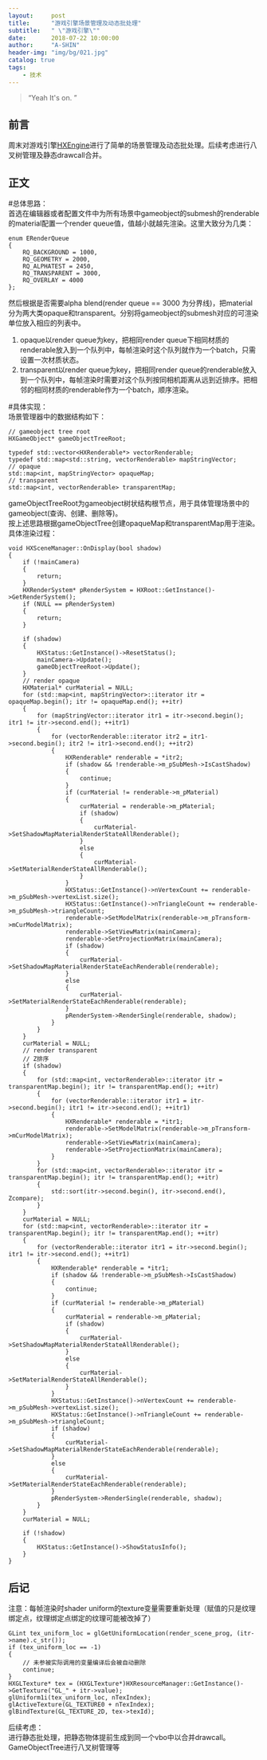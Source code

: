 ```yaml
---
layout:     post
title:      "游戏引擎场景管理及动态批处理"
subtitle:   " \"游戏引擎\""
date:       2018-07-22 10:00:00
author:     "A-SHIN"
header-img: "img/bg/021.jpg"
catalog: true
tags:
    - 技术
---
```


> “Yeah It's on. ”

## 前言
周末对游戏引擎[HXEngine](https://github.com/huangx916/HXEngine)进行了简单的场景管理及动态批处理。后续考虑进行八叉树管理及静态drawcall合并。
## 正文  
#总体思路：  
首选在编辑器或者配置文件中为所有场景中gameobject的submesh的renderable的material配置一个render queue值，值越小就越先渲染。这里大致分为几类：
```
enum ERenderQueue
{
	RQ_BACKGROUND = 1000,
	RQ_GEOMETRY = 2000,
	RQ_ALPHATEST = 2450,
	RQ_TRANSPARENT = 3000,
	RQ_OVERLAY = 4000
};
```
然后根据是否需要alpha blend(render queue == 3000 为分界线)，把material分为两大类opaque和transparent。分别将gameobject的submesh对应的可渲染单位放入相应的列表中。  
1. opaque以render queue为key，把相同render queue下相同材质的renderable放入到一个队列中，每帧渲染时这个队列就作为一个batch，只需设置一次材质状态。  
2. transparent以render queue为key，把相同render queue的renderable放入到一个队列中，每帧渲染时需要对这个队列按同相机距离从远到近排序。把相邻的相同材质的renderable作为一个batch，顺序渲染。  

#具体实现：  
场景管理器中的数据结构如下：
```
// gameobject tree root
HXGameObject* gameObjectTreeRoot;

typedef std::vector<HXRenderable*> vectorRenderable;
typedef std::map<std::string, vectorRenderable> mapStringVector;
// opaque
std::map<int, mapStringVector> opaqueMap;
// transparent
std::map<int, vectorRenderable> transparentMap;
```
gameObjectTreeRoot为gameobject树状结构根节点，用于具体管理场景中的gameobject(查询、创建、删除等)。  
按上述思路根据gameObjectTree创建opaqueMap和transparentMap用于渲染。  
具体渲染过程：
```
void HXSceneManager::OnDisplay(bool shadow)
{
	if (!mainCamera)
	{
		return;
	}
	HXRenderSystem* pRenderSystem = HXRoot::GetInstance()->GetRenderSystem();
	if (NULL == pRenderSystem)
	{
		return;
	}

	if (shadow)
	{
		HXStatus::GetInstance()->ResetStatus();
		mainCamera->Update();
		gameObjectTreeRoot->Update();
	}
	// render opaque
	HXMaterial* curMaterial = NULL;
	for (std::map<int, mapStringVector>::iterator itr = opaqueMap.begin(); itr != opaqueMap.end(); ++itr)
	{
		for (mapStringVector::iterator itr1 = itr->second.begin(); itr1 != itr->second.end(); ++itr1)
		{
			for (vectorRenderable::iterator itr2 = itr1->second.begin(); itr2 != itr1->second.end(); ++itr2)
			{
				HXRenderable* renderable = *itr2;
				if (shadow && !renderable->m_pSubMesh->IsCastShadow)
				{
					continue;
				}
				if (curMaterial != renderable->m_pMaterial)
				{
					curMaterial = renderable->m_pMaterial;
					if (shadow)
					{
						curMaterial->SetShadowMapMaterialRenderStateAllRenderable();
					}
					else
					{
						curMaterial->SetMaterialRenderStateAllRenderable();
					}
				}
				HXStatus::GetInstance()->nVertexCount += renderable->m_pSubMesh->vertexList.size();
				HXStatus::GetInstance()->nTriangleCount += renderable->m_pSubMesh->triangleCount;
				renderable->SetModelMatrix(renderable->m_pTransform->mCurModelMatrix);
				renderable->SetViewMatrix(mainCamera);
				renderable->SetProjectionMatrix(mainCamera);
				if (shadow)
				{
					curMaterial->SetShadowMapMaterialRenderStateEachRenderable(renderable);
				}
				else
				{
					curMaterial->SetMaterialRenderStateEachRenderable(renderable);
				}
				pRenderSystem->RenderSingle(renderable, shadow);
			}
		}
	}
	curMaterial = NULL;
	// render transparent
	// Z排序
	if (shadow)
	{
		for (std::map<int, vectorRenderable>::iterator itr = transparentMap.begin(); itr != transparentMap.end(); ++itr)
		{
			for (vectorRenderable::iterator itr1 = itr->second.begin(); itr1 != itr->second.end(); ++itr1)
			{
				HXRenderable* renderable = *itr1;
				renderable->SetModelMatrix(renderable->m_pTransform->mCurModelMatrix);
				renderable->SetViewMatrix(mainCamera);
				renderable->SetProjectionMatrix(mainCamera);
			}
		}
		for (std::map<int, vectorRenderable>::iterator itr = transparentMap.begin(); itr != transparentMap.end(); ++itr)
		{
			std::sort(itr->second.begin(), itr->second.end(), Zcompare);
		}
	}
	curMaterial = NULL;
	for (std::map<int, vectorRenderable>::iterator itr = transparentMap.begin(); itr != transparentMap.end(); ++itr)
	{
		for (vectorRenderable::iterator itr1 = itr->second.begin(); itr1 != itr->second.end(); ++itr1)
		{
			HXRenderable* renderable = *itr1;
			if (shadow && !renderable->m_pSubMesh->IsCastShadow)
			{
				continue;
			}
			if (curMaterial != renderable->m_pMaterial)
			{
				curMaterial = renderable->m_pMaterial;
				if (shadow)
				{
					curMaterial->SetShadowMapMaterialRenderStateAllRenderable();
				}
				else
				{
					curMaterial->SetMaterialRenderStateAllRenderable();
				}
			}
			HXStatus::GetInstance()->nVertexCount += renderable->m_pSubMesh->vertexList.size();
			HXStatus::GetInstance()->nTriangleCount += renderable->m_pSubMesh->triangleCount;
			if (shadow)
			{
				curMaterial->SetShadowMapMaterialRenderStateEachRenderable(renderable);
			}
			else
			{
				curMaterial->SetMaterialRenderStateEachRenderable(renderable);
			}
			pRenderSystem->RenderSingle(renderable, shadow);
		}
	}
	curMaterial = NULL;

	if (!shadow)
	{
		HXStatus::GetInstance()->ShowStatusInfo();
	}
}
```
## 后记
注意：每帧渲染时shader uniform的texture变量需要重新处理（赋值的只是纹理绑定点，纹理绑定点绑定的纹理可能被改掉了）
```
GLint tex_uniform_loc = glGetUniformLocation(render_scene_prog, (itr->name).c_str());
if (tex_uniform_loc == -1)
{
	// 未参被实际调用的变量编译后会被自动删除
	continue;
}
HXGLTexture* tex = (HXGLTexture*)HXResourceManager::GetInstance()->GetTexture("GL_" + itr->value);
glUniform1i(tex_uniform_loc, nTexIndex);
glActiveTexture(GL_TEXTURE0 + nTexIndex);
glBindTexture(GL_TEXTURE_2D, tex->texId);
```
后续考虑：  
进行静态批处理，把静态物体提前生成到同一个vbo中以合并drawcall。  
GameObjectTree进行八叉树管理等
